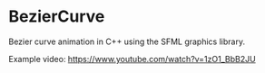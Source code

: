 # BezierCurve

Bezier curve animation in C++ using the SFML graphics library.

Example video:  https://www.youtube.com/watch?v=1zO1_BbB2JU
